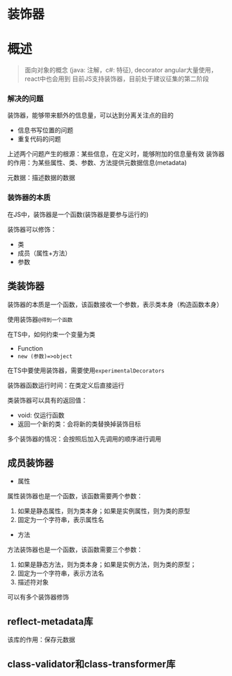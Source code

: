 # 装饰器

# 概述

> 面向对象的概念 (java: 注解，c#: 特征), decorator
> angular大量使用，react中也会用到
> 目前JS支持装饰器，目前处于建议征集的第二阶段

### 解决的问题

装饰器，能够带来额外的信息量，可以达到分离关注点的目的

- 信息书写位置的问题
- 重复代码的问题

上述两个问题产生的根源：某些信息，在定义时，能够附加的信息量有效
装饰器的作用：为某些属性、类、参数、方法提供元数据信息(metadata)

元数据：描述数据的数据

### 装饰器的本质

在JS中，装饰器是一个函数(装饰器是要参与运行的)

装饰器可以修饰：

- 类
- 成员（属性+方法）
- 参数

## 类装饰器

装饰器的本质是一个函数，该函数接收一个参数，表示类本身（构造函数本身）

使用装饰器```@得到一个函数```

在TS中，如何约束一个变量为类

- Function
- ```new (参数)=>object```

在TS中要使用装饰器，需要使用```experimentalDecorators```

装饰器函数运行时间：在类定义后直接运行

类装饰器可以具有的返回值：

- void: 仅运行函数
- 返回一个新的类：会将新的类替换掉装饰目标

多个装饰器的情况：会按照后加入先调用的顺序进行调用

## 成员装饰器

- 属性

属性装饰器也是一个函数，该函数需要两个参数：

1. 如果是静态属性，则为类本身；如果是实例属性，则为类的原型
2. 固定为一个字符串，表示属性名
  
- 方法

方法装饰器也是一个函数，该函数需要三个参数：
1. 如果是静态方法，则为类本身；如果是实例方法，则为类的原型；
2. 固定为一个字符串，表示方法名
3. 描述符对象

可以有多个装饰器修饰

## reflect-metadata库

该库的作用：保存元数据


## class-validator和class-transformer库